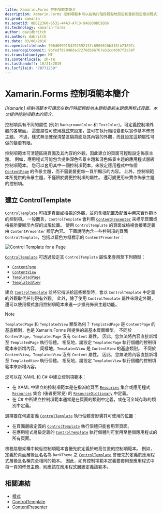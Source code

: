 ```yaml
---
title: Xamarin.Forms 控制項範本簡介
description: Xamarin.Forms 控制項範本可以在執行階段輕鬆地設定和重新設定應用程式頁面的佈景主題。 本文提供控制項範本的簡介。
ms.prod: xamarin
ms.assetid: 8B8E2360-6531-44A3-A7C8-9A8808DE9B86
ms.technology: xamarin-forms
author: davidbritch
ms.author: dabritch
ms.date: 03/08/2016
ms.openlocfilehash: 70646999154297592137c6966626b318fb73897c
ms.sourcegitcommit: 9bfedf07940dad7270db86767eb2cc4007f2a59f
ms.translationtype: MT
ms.contentlocale: zh-TW
ms.lasthandoff: 10/21/2019
ms.locfileid: "70771259"
---
```

# <a name="introduction-to-xamarinforms-control-templates"></a>Xamarin.Forms 控制項範本簡介

_[Xamarin] 控制項範本可讓您在執行時間輕鬆地主題和重新主題應用程式頁面。本文提供控制項範本的簡介。_

控制項具有不同的屬性 (例如 `BackgroundColor` 和 `TextColor`)，可定義控制項外觀的各層面。 這些屬性可使用[樣式](~/xamarin-forms/user-interface/styles/index.md)來設定，並可在執行階段變更以實作基本佈景主題。 不過，樣式無法確保清楚區隔頁面及其內容的外觀，而且設定這類屬性可做的變更有限。

控制項範本可清楚區隔頁面及其內容的外觀，因此建立的頁面可輕鬆設定佈景主題。 例如，應用程式可能包含提供深色佈景主題和淺色佈景主題的應用程式層級控制項範本。 您可以套用其中一個控制項範本，來設定應用程式中每個 [`ContentPage`](xref:Xamarin.Forms.ContentPage) 的佈景主題，而不需要變更每一頁所顯示的內容。 此外，控制項範本所提供的佈景主題，不僅限於變更控制項的屬性。 還可變更用來實作佈景主題的控制項。

## <a name="creating-a-controltemplate"></a>建立 ControlTemplate

[`ControlTemplate`](xref:Xamarin.Forms.ControlTemplate) 可指定頁面或檢視的外觀，並包含根配置及配置中用來實作範本的控制項。 一般而言，`ControlTemplate` 會利用 [`ContentPresenter`](xref:Xamarin.Forms.ContentPresenter) 來標示頁面或檢視所要顯示內容的出現位置。 使用 `ControlTemplate` 的頁面或檢視會接著定義由 `ContentPresenter` 顯示內容。 下圖說明內含一些控制項的頁面 `ControlTemplate`，包括以藍色方框標示的 `ContentPresenter`：

![](introduction-images/control-template.png "Control Template for a Page")

[`ControlTemplate`](xref:Xamarin.Forms.ControlTemplate) 可透過設定其 `ControlTemplate` 屬性來套用至下列類型：

- [`ContentPage`](xref:Xamarin.Forms.ContentPage)
- [`ContentView`](xref:Xamarin.Forms.ContentView)
- [`TemplatedPage`](xref:Xamarin.Forms.TemplatedPage)
- [`TemplatedView`](xref:Xamarin.Forms.TemplatedView)

建立 [`ControlTemplate`](xref:Xamarin.Forms.ControlTemplate) 並將它指派給這些類型時，會以 `ControlTemplate` 中定義的外觀取代任何現有外觀。 此外，除了使用 `ControlTemplate` 屬性來設定外觀，還可以使用樣式套用控制項範本來進一步擴充佈景主題功能。

> [!NOTE]
> `TemplatedPage` 和 `TemplatedView` 類型為何？ `TemplatedPage` 是 `ContentPage` 的基底類別，也是 Xamarin.Forms 所提供的最基本頁面類型。 不同於 `ContentPage`，`TemplatedPage` 沒有 `Content` 屬性。 因此，您無法將內容直接新增至 `TemplatedPage` 執行個體。 相反地，請設定 `TemplatedPage` 執行個體的控制項範本來新增內容。 同樣地，`TemplatedView` 是 `ContentView` 的基底類別。 不同於 `ContentView`，`TemplatedView` 沒有 `Content` 屬性。 因此，您無法將內容直接新增至 `TemplatedView` 執行個體。 相反地，請設定 `TemplatedView` 執行個體的控制項範本來新增內容。

您可以在 XAML 和 C# 中建立控制項範本：

- 在 XAML 中建立的控制項範本是在指派給頁面 [`Resources`](xref:Xamarin.Forms.VisualElement.Resources) 集合或應用程式 [`Resources`](xref:Xamarin.Forms.Application.Resources) 集合 (後者更常見) 的 [`ResourceDictionary`](xref:Xamarin.Forms.ResourceDictionary) 中定義。
- 在 C# 中所建立控制項範本通常是在頁面的類別中定義，或在可全域存取的類別中定義。

選擇要在何處定義 [`ControlTemplate`](xref:Xamarin.Forms.ControlTemplate) 執行個體會影響其可使用的位置：

- 在頁面層級定義的 [`ControlTemplate`](xref:Xamarin.Forms.ControlTemplate) 執行個體只能套用至頁面。
- 在應用程式層級定義的 [`ControlTemplate`](xref:Xamarin.Forms.ControlTemplate) 執行個體則可套用至整個應用程式的所有頁面。

檢視階層架構中較低控制項範本會優先於定義於較高位置的控制項範本。 例如，定義於頁面層級且名名為 `DarkTheme` 之 [`ControlTemplate`](xref:Xamarin.Forms.ControlTemplate) 會優先於定義於應用程式層級且名稱完全相同的範本。 因此，如有控制項範本定義要套用至應用程式中每一頁的佈景主題，則應該在應用程式層級定義該範本。

## <a name="related-links"></a>相關連結

- [樣式](~/xamarin-forms/user-interface/styles/index.md)
- [ControlTemplate](xref:Xamarin.Forms.ControlTemplate)
- [ContentPresenter](xref:Xamarin.Forms.ContentPresenter)
